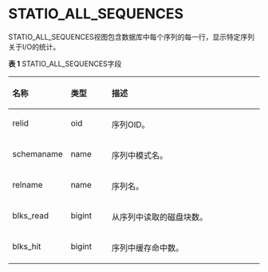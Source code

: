# STATIO\_ALL\_SEQUENCES

STATIO\_ALL\_SEQUENCES视图包含数据库中每个序列的每一行，显示特定序列关于I/O的统计。

**表 1**  STATIO\_ALL\_SEQUENCES字段

<a name="zh-cn_topic_0237122693_table159871453260"></a>
<table><thead align="left"><tr id="zh-cn_topic_0237122693_row1263114611263"><th class="cellrowborder" valign="top" width="17.27%" id="mcps1.2.4.1.1"><p id="zh-cn_topic_0237122693_p264114602618"><a name="zh-cn_topic_0237122693_p264114602618"></a><a name="zh-cn_topic_0237122693_p264114602618"></a><strong id="zh-cn_topic_0237122693_b12641467262"><a name="zh-cn_topic_0237122693_b12641467262"></a><a name="zh-cn_topic_0237122693_b12641467262"></a>名称</strong></p>
</th>
<th class="cellrowborder" valign="top" width="16.8%" id="mcps1.2.4.1.2"><p id="zh-cn_topic_0237122693_p1064246102612"><a name="zh-cn_topic_0237122693_p1064246102612"></a><a name="zh-cn_topic_0237122693_p1064246102612"></a><strong id="zh-cn_topic_0237122693_b664154652619"><a name="zh-cn_topic_0237122693_b664154652619"></a><a name="zh-cn_topic_0237122693_b664154652619"></a>类型</strong></p>
</th>
<th class="cellrowborder" valign="top" width="65.93%" id="mcps1.2.4.1.3"><p id="zh-cn_topic_0237122693_p1964104622612"><a name="zh-cn_topic_0237122693_p1964104622612"></a><a name="zh-cn_topic_0237122693_p1964104622612"></a><strong id="zh-cn_topic_0237122693_b176410469261"><a name="zh-cn_topic_0237122693_b176410469261"></a><a name="zh-cn_topic_0237122693_b176410469261"></a>描述</strong></p>
</th>
</tr>
</thead>
<tbody><tr id="zh-cn_topic_0237122693_row1164114614267"><td class="cellrowborder" valign="top" width="17.27%" headers="mcps1.2.4.1.1 "><p id="zh-cn_topic_0237122693_p765124672611"><a name="zh-cn_topic_0237122693_p765124672611"></a><a name="zh-cn_topic_0237122693_p765124672611"></a>relid</p>
</td>
<td class="cellrowborder" valign="top" width="16.8%" headers="mcps1.2.4.1.2 "><p id="zh-cn_topic_0237122693_p76554672611"><a name="zh-cn_topic_0237122693_p76554672611"></a><a name="zh-cn_topic_0237122693_p76554672611"></a>oid</p>
</td>
<td class="cellrowborder" valign="top" width="65.93%" headers="mcps1.2.4.1.3 "><p id="zh-cn_topic_0237122693_p26514617261"><a name="zh-cn_topic_0237122693_p26514617261"></a><a name="zh-cn_topic_0237122693_p26514617261"></a>序列OID。</p>
</td>
</tr>
<tr id="zh-cn_topic_0237122693_row16656465267"><td class="cellrowborder" valign="top" width="17.27%" headers="mcps1.2.4.1.1 "><p id="zh-cn_topic_0237122693_p965104682618"><a name="zh-cn_topic_0237122693_p965104682618"></a><a name="zh-cn_topic_0237122693_p965104682618"></a>schemaname</p>
</td>
<td class="cellrowborder" valign="top" width="16.8%" headers="mcps1.2.4.1.2 "><p id="zh-cn_topic_0237122693_p186510462262"><a name="zh-cn_topic_0237122693_p186510462262"></a><a name="zh-cn_topic_0237122693_p186510462262"></a>name</p>
</td>
<td class="cellrowborder" valign="top" width="65.93%" headers="mcps1.2.4.1.3 "><p id="zh-cn_topic_0237122693_p766104614263"><a name="zh-cn_topic_0237122693_p766104614263"></a><a name="zh-cn_topic_0237122693_p766104614263"></a>序列中模式名。</p>
</td>
</tr>
<tr id="zh-cn_topic_0237122693_row18661246112611"><td class="cellrowborder" valign="top" width="17.27%" headers="mcps1.2.4.1.1 "><p id="zh-cn_topic_0237122693_p66614469269"><a name="zh-cn_topic_0237122693_p66614469269"></a><a name="zh-cn_topic_0237122693_p66614469269"></a>relname</p>
</td>
<td class="cellrowborder" valign="top" width="16.8%" headers="mcps1.2.4.1.2 "><p id="zh-cn_topic_0237122693_p1566164614260"><a name="zh-cn_topic_0237122693_p1566164614260"></a><a name="zh-cn_topic_0237122693_p1566164614260"></a>name</p>
</td>
<td class="cellrowborder" valign="top" width="65.93%" headers="mcps1.2.4.1.3 "><p id="zh-cn_topic_0237122693_p196620464263"><a name="zh-cn_topic_0237122693_p196620464263"></a><a name="zh-cn_topic_0237122693_p196620464263"></a>序列名。</p>
</td>
</tr>
<tr id="zh-cn_topic_0237122693_row766124632613"><td class="cellrowborder" valign="top" width="17.27%" headers="mcps1.2.4.1.1 "><p id="zh-cn_topic_0237122693_p86624615263"><a name="zh-cn_topic_0237122693_p86624615263"></a><a name="zh-cn_topic_0237122693_p86624615263"></a>blks_read</p>
</td>
<td class="cellrowborder" valign="top" width="16.8%" headers="mcps1.2.4.1.2 "><p id="zh-cn_topic_0237122693_p167174652618"><a name="zh-cn_topic_0237122693_p167174652618"></a><a name="zh-cn_topic_0237122693_p167174652618"></a>bigint</p>
</td>
<td class="cellrowborder" valign="top" width="65.93%" headers="mcps1.2.4.1.3 "><p id="zh-cn_topic_0237122693_p146712466267"><a name="zh-cn_topic_0237122693_p146712466267"></a><a name="zh-cn_topic_0237122693_p146712466267"></a>从序列中读取的磁盘块数。</p>
</td>
</tr>
<tr id="zh-cn_topic_0237122693_row1467124613265"><td class="cellrowborder" valign="top" width="17.27%" headers="mcps1.2.4.1.1 "><p id="zh-cn_topic_0237122693_p46784617262"><a name="zh-cn_topic_0237122693_p46784617262"></a><a name="zh-cn_topic_0237122693_p46784617262"></a>blks_hit</p>
</td>
<td class="cellrowborder" valign="top" width="16.8%" headers="mcps1.2.4.1.2 "><p id="zh-cn_topic_0237122693_p26784613262"><a name="zh-cn_topic_0237122693_p26784613262"></a><a name="zh-cn_topic_0237122693_p26784613262"></a>bigint</p>
</td>
<td class="cellrowborder" valign="top" width="65.93%" headers="mcps1.2.4.1.3 "><p id="zh-cn_topic_0237122693_p146744622611"><a name="zh-cn_topic_0237122693_p146744622611"></a><a name="zh-cn_topic_0237122693_p146744622611"></a>序列中缓存命中数。</p>
</td>
</tr>
</tbody>
</table>


